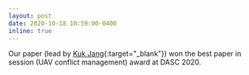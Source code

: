 ```yaml
---
layout: post
date: 2020-10-18 10:59:00-0400
inline: true
---
```


Our paper (lead by [Kuk Jang](https://www.linkedin.com/in/kuk-jang-9a971014/){:target="_blank"}) won the best paper in session (UAV conflict management) award at DASC 2020.
